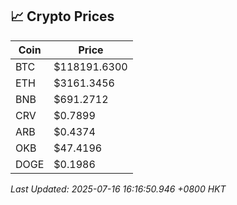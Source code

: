 ## 📈 Crypto Prices

| Coin | Price |
| ---- | ----- |
| BTC | $118191.6300 |
| ETH | $3161.3456 |
| BNB | $691.2712 |
| CRV | $0.7899 |
| ARB | $0.4374 |
| OKB | $47.4196 |
| DOGE | $0.1986 |

_Last Updated: 2025-07-16 16:16:50.946 +0800 HKT_
